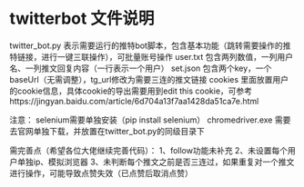 # twitterbot 文件说明
twitter_bot.py 表示需要运行的推特bot脚本，包含基本功能（跳转需要操作的推特链接，进行一键三联操作），可批量账号操作
user.txt 包含两列数值，一列用户名、一列推文回复内容（一行表示一个用户）
set.json 包含两个key，一个baseUrl（无需调整），tg_url修改为需要三连的推文链接
cookies 里面放置用户的cookie信息，具体cookie的导出需要用到edit this cookie，可参考https://jingyan.baidu.com/article/6d704a13f7aa1428da51ca7e.html

注意：
selenium需要单独安装（pip install selenium）
chromedriver.exe 需要去官网单独下载，并放置在twitter_bot.py的同级目录下

需完善点（希望各位大佬继续完善代码）：
1、follow功能未补充
2、未设置每个用户单独ip、模拟浏览器
3、未判断每个推文之前是否三连过，如果重复对一个推文进行操作，可能导致点赞失效（已点赞后取消点赞）
